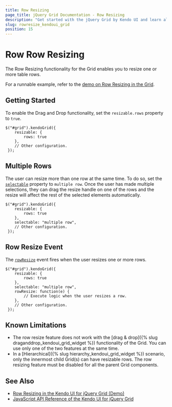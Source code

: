 ```yaml
---
title: Row Resizing
page_title: jQuery Grid Documentation - Row Resizing
description: "Get started with the jQuery Grid by Kendo UI and learn all about the Row Resizing feature."
slug: rowresize_kendoui_grid
position: 15
---
```


# Row Row Resizing

The Row Resizing functionality for the Grid enables you to resize one or more table rows.

For a runnable example, refer to the [demo on Row Resizing in the Grid](https://demos.telerik.com/kendo-ui/grid/row-resizing).

## Getting Started

To enable the Drag and Drop functionality, set the `resizable.rows` property to `true`.

    $("#grid").kendoGrid({
        resizable: {
            rows: true
        },
        // Other configuration.
     });

## Multiple Rows

The user can resize more than one row at the same time. To do so, set the [`selectable`](/api/javascript/ui/grid/cofiguration/selectable) property to `multiple row`. Once the user has made multiple selections, they can drag the resize handle on one of the rows and the resize will affect the rest of the selected elements automatically.

    $("#grid").kendoGrid({
        resizable: {
            rows: true
        },
        selectable: "multiple row",
        // Other configuration.
     });

## Row Resize Event

The [`rowResize`](/api/javascript/ui/grid/events/rowResize) event fires when the user resizes one or more rows.

    $("#grid").kendoGrid({
        resizable: {
            rows: true
        },
        selectable: "multiple row",
        rowResize: function(e) {
            // Execute logic when the user resizes a row.
        },
        // Other configuration.
     });

## Known Limitations

 * The row resize feature does not work with the [drag & drop]({% slug draganddrop_kendoui_grid_widget %}) functionality of the Grid. You can use only one of the two features at the same time.
 * In a [Hierarchical]({% slug hierarchy_kendoui_grid_widget %}) scenario, only the innermost child Grid(s) can have resizable rows. The row resizing feature must be disabled for all the parent Grid components.

## See Also

* [Row Resizing in the Kendo UI for jQuery Grid (Demo)](https://demos.telerik.com/kendo-ui/grid/row-resizing)
* [JavaScript API Reference of the Kendo UI for jQuery Grid](/api/javascript/ui/grid)

